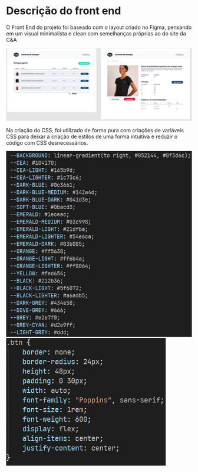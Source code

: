 # Descrição do front end
O Front End do projeto foi baseado com o layout criado no Figma, pensando em um visual minimalista e clean com semelhanças próprias ao do site da C&A

<img src="https://github.com/davids182/ProjetoC-A_photos/blob/87c783c586c6172219b6eee49802d8cd0fd48a17/figmascreen.png" alt="Diagrama de descrição do projeto">

Na criação do CSS, foi utilizado de forma pura com criações de variáveis CSS para deixar a criação de estilos de uma forma intuitiva e reduzir o código com CSS desnecessários.

<div align="start">
    <img src="https://github.com/davids182/ProjetoC-A_photos/blob/87c783c586c6172219b6eee49802d8cd0fd48a17/cssvariablesprint.png" alt="Pequeno bloco de variaveis css">
    <img src="https://github.com/davids182/ProjetoC-A_photos/blob/87c783c586c6172219b6eee49802d8cd0fd48a17/cssvariablesprintbtn.png" alt="Pequeno bloco de variaveis css">
</div>
